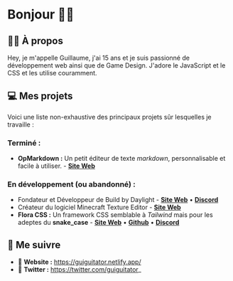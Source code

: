 # Bonjour 👋🏽

## 🧑🏽 À propos

Hey, je m'appelle Guillaume, j'ai 15 ans et je suis passionné de développement web ainsi que de Game Design. J'adore le JavaScript et le CSS et les utilise couramment.

## 💻 Mes projets

Voici une liste non-exhaustive des principaux projets sûr lesquelles je travaille :

### Terminé :

- **OpMarkdown :** Un petit éditeur de texte *markdown*, personnalisable et facile à utiliser. - [**Site Web**](https://opmarkdown.netlify.app/)

### En développement (ou abandonné) :

- Fondateur et Développeur de Build by Daylight - [**Site Web**](https://discord.com/invite/PKYajxd) • [**Discord**](https://discord.com/invite/PKYajxd)
- Créateur du logiciel Minecraft Texture Editor - [**Site Web**](https://guiguitator.netlify.app/)
- **Flora CSS :** Un framework CSS semblable à *Tailwind* mais pour les adeptes du **snake_case** - [**Site Web**](https://floracss.netlify.app/) • [**Github**](https://github.com/guiguitator/Flora_CSS) • [**Discord**](#) 


## 🚀 Me suivre

- 🦂 **Website :** https://guiguitator.netlify.app/
- 🐥 **Twitter :** https://twitter.com/guiguitator_
